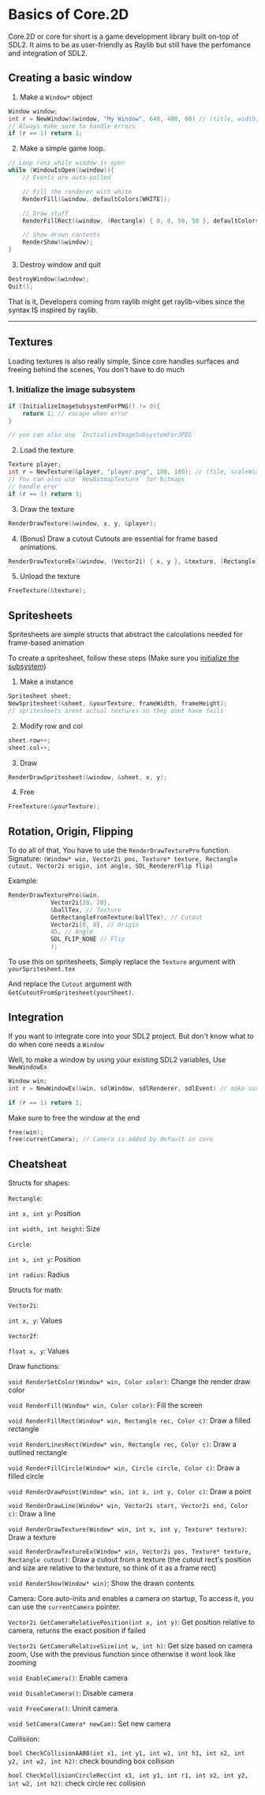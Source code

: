 # Basics of Core.2D

Core.2D or core for short is a game development library built on-top of SDL2.
It aims to be as user-friendly as Raylib but still have the perfomance and integration of SDL2.

## Creating a basic window
1. Make a `Window*` object
```cpp
Window window; 
int r = NewWindow(&window, "My Window", 640, 480, 60) // (title, width, height, fps)
// Always make sure to handle errors
if (r == 1) return 1;
```

2. Make a simple game loop.
```cpp
// Loop runs while window is open
while (WindowIsOpen(&window)){
    // Events are auto-polled

    // Fill the renderer with white
    RenderFill(&window, defaultColors[WHITE]);

    // Draw stuff
    RenderFillRect(&window, (Rectangle) { 0, 0, 50, 50 }, defaultColors[BLUE]);

    // Show drawn contents
    RenderShow(&window);
}
```

3. Destroy window and quit
```cpp
DestroyWindow(&window);
Quit();
```


That is it, Developers coming from raylib might get raylib-vibes since the syntax IS inspired by raylib.


-----------------------------------


## Textures
Loading textures is also really simple, Since core handles surfaces and freeing behind the scenes, You don't have to do much

### 1. Initialize the image subsystem
```cpp
if (InitializeImageSubsystemForPNG() != 0){
    return 1; // escape when error
}

// you can also use `InitializeImageSubsystemForJPEG`
```

2. Load the texture
```cpp
Texture player;
int r = NewTexture(&player, "player.png", 100, 100); // (file, scaleWidth, scaleHeight)
// You can also use `NewBitmapTexture` for bitmaps
// handle eror
if (r == 1) return 1;
```

3. Draw the texture
```cpp
RenderDrawTexture(&window, x, y, &player);
```

4. (Bonus) Draw a cutout
Cutouts are essential for frame based animations.
```cpp
RenderDrawTextureEx(&window, (Vector2i) { x, y }, &texture, (Rectangle) { frameX, frameY, frameWidth, frameHeight });
```

5. Unload the texture
```cpp
FreeTexture(&texture);
```


## Spritesheets

Spritesheets are simple structs that abstract the calculations needed for frame-based animation

To create a spritesheet, follow these steps (Make sure you [initialize the subsystem](#1-initialize-the-image-subsystem))
1. Make a instance
```cpp
Spritesheet sheet;
NewSpritesheet(&sheet, &yourTexture, frameWidth, frameHeight);
// spritesheets arent actual textures so they dont have fails
```

2. Modify row and col
```cpp
sheet.row++;
sheet.col++;
```

3. Draw
```cpp
RenderDrawSpritesheet(&window, &sheet, x, y);
```

4. Free
```cpp
FreeTexture(&yourTexture);
```


## Rotation, Origin, Flipping
To do all of that, You have to use the `RenderDrawTexturePro` function.
Signature: `(Window* win, Vector2i pos, Texture* texture, Rectangle cutout, Vector2i origin, int angle, SDL_RendererFlip flip)`

Example:
```cpp
RenderDrawTexturePro(&win,
            Vector2i{20, 20},
            &ballTex, // Texture
            GetRectangleFromTexture(ballTex), // Cutout
            Vector2i{0, 0}, // Origin
            45, // Angle
            SDL_FLIP_NONE // Flip
            );
```

To use this on spritesheets, Simply replace the `Texture` argument with `yourSpritesheet.tex`

And replace the `Cutout` argument with `GetCutoutFromSpritesheet(yourSheet)`. 


## Integration
If you want to integrate core into your SDL2 project. But don't know what to do when core needs a `Window`

Well, to make a window by using your existing SDL2 variables, Use `NewWindowEx`

```cpp
Window win;
int r = NewWindowEx(&win, sdlWindow, sdlRenderer, sdlEvent) // make sure all are pointers or just add `&`

if (r == 1) return 1;
```

Make sure to free the window at the end
```cpp
free(win);
free(currentCamera); // Camera is added by default in core
```


## Cheatsheat

Structs for shapes:

`Rectangle`:

`int x, int y`: Position

`int width, int height`: Size



`Circle`:

`int x, int y`: Position

`int radius`: Radius

Structs for math:

`Vector2i`:

`int x, y`: Values

`Vector2f`:

`float x, y`: Values


Draw functions:

`void RenderSetColor(Window* win, Color color)`: Change the render draw color

`void RenderFill(Window* win, Color color)`: Fill the screen

`void RenderFillRect(Window* win, Rectangle rec, Color c)`: Draw a filled rectangle

`void RenderLinesRect(Window* win, Rectangle rec, Color c)`: Draw a outlined rectangle

`void RenderFillCircle(Window* win, Circle circle, Color c)`: Draw a filled circle

`void RenderDrawPoint(Window* win, int x, int y, Color c)`: Draw a point

`void RenderDrawLine(Window* win, Vector2i start, Vector2i end, Color c)`: Draw a line

`void RenderDrawTexture(Window* win, int x, int y, Texture* texture)`: Draw a texture

`void RenderDrawTextureEx(Window* win, Vector2i pos, Texture* texture, Rectangle cutout)`: Draw a cutout from a texture (the cutout rect's position and size are relative to the texture, so think of it as a frame rect)

`void RenderShow(Window* win)`: Show the drawn contents

Camera:
Core auto-inits and enables a camera on startup, To access it, you can use the `currentCamera` pointer.


`Vector2i GetCameraRelativePosition(int x, int y)`: Get position relative to camera, returns the exact position if failed

`Vector2i GetCameraRelativeSize(int w, int h)`: Get size based on camera zoom, Use with the previous function since otherwise it wont look like zooming

`void EnableCamera()`: Enable camera

`void DisableCamera()`: Disable camera

`void FreeCamera()`: Uninit camera

`void SetCamera(Camera* newCam)`: Set new camera

Collisiion:

`bool CheckCollisionAABB(int x1, int y1, int w1, int h1, int x2, int y2, int w2, int h2)`: check bounding box collision

`bool CheckCollisionCircleRec(int x1, int y1, int r1, int x2, int y2, int w2, int h2)`: check circle rec collision